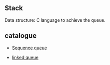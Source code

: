 ## Stack

Data structure: C language to achieve the queue.

## catalogue

- [Sequence queue](queue-sequence/README.md)

- [linked queue](queue-linked/README.md)

